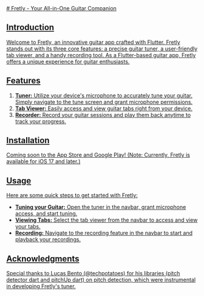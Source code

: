 <a href="	https://img.shields.io/badge/Flutter-02569B?style=for-the-badge&logo=flutter&logoColor=white"/>
# Fretly - Your All-in-One Guitar Companion

## Introduction
Welcome to Fretly, an innovative guitar app crafted with Flutter. Fretly stands out with its three core features: a precise guitar tuner, a user-friendly tab viewer, and a handy recording tool. As a Flutter-based guitar app, Fretly offers a unique experience for guitar enthusiasts. 

## Features
1. **Tuner:** Utilize your device's microphone to accurately tune your guitar. Simply navigate to the tune screen and grant microphone permissions.
2. **Tab Viewer:** Easily access and view guitar tabs right from your device.
3. **Recorder:** Record your guitar sessions and play them back anytime to track your progress.

## Installation
Coming soon to the App Store and Google Play! (Note: Currently, Fretly is available for iOS 17 and later.)

## Usage
Here are some quick steps to get started with Fretly:
- **Tuning your Guitar:** Open the tuner in the navbar, grant microphone access, and start tuning.
- **Viewing Tabs:** Select the tab viewer from the navbar to access and view your tabs.
- **Recording:** Navigate to the recording feature in the navbar to start and playback your recordings.

## Acknowledgments
Special thanks to Lucas Bento (@techpotatoes) for his libraries (pitch detector dart and pitchUp dart) on pitch detection, which were instrumental in developing Fretly's tuner.

